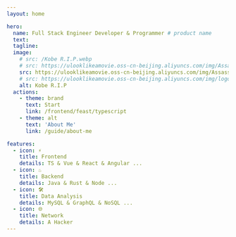 ```yaml
---
layout: home

hero:
  name: Full Stack Engineer Developer & Programmer # product name
  text: 
  tagline: 
  image:
    # src: /Kobe R.I.P.webp
    # src: https://ulooklikeamovie.oss-cn-beijing.aliyuncs.com/img/AssassinS%20CREED.png
    src: https://ulooklikeamovie.oss-cn-beijing.aliyuncs.com/img/AssassinS-1.png
    # src: https://ulooklikeamovie.oss-cn-beijing.aliyuncs.com/img/logo_01.png
    alt: Kobe R.I.P
  actions:
    - theme: brand
      text: Start
      link: /frontend/feast/typescript
    - theme: alt
      text: 'About Me'
      link: /guide/about-me

features:
  - icon: ⚡️ 
    title: Frontend
    details: TS & Vue & React & Angular ...
  - icon: ♨️
    title: Backend
    details: Java & Rust & Node ...
  - icon: 🛠️
    title: Data Analysis
    details: MySQL & GraphQL & NoSQL ...
  - icon: 🌐
    title: Network
    details: A Hacker
---
```


<style>

</style>
